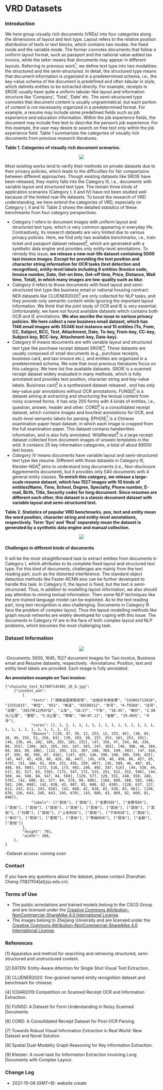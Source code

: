 
# VRD Datasets
### Introduction ##
We here group visually rich documents (VRDs) into four categories along the dimensions of layout and text type. Layout refers to the relative position distribution of texts or text blocks, which contains two modes: the fixed mode and the variable mode. The former connotes documents that follow a uniform layout format, such as passport and the national value-added tax invoice, while the latter means that documents may appear in different layouts. Referring to previous work[<sup>1</sup>](#refer-anchor), we define text type into two modalities: the structured and the semi-structured. In detail, the structured type means that document information is organized in a predetermined schema, i.e., the key-value schema of the document is predefined and often tabular in style, which delimits entities to be extracted directly. For example, receipts in SROIE usually have quite a uniform tabular-like layout and information structure like ‘Company’, ‘Total’, ‘Date’ etc. The semi-structured type connotes that document content is usually ungrammatical, but each portion of content is not necessarily organized in a predetermined format. For example, a resume may include some predefined fields such as job experience and education information. Within the job experience fields, the document may include free text to describe the person’s job experience. For this example, the user may desire to search on free text only within the job experience field. Table 1 summarizes the categories of visually rich documents from previous research literatures. 

**Table 1. Categories of visually rich document scenarios.**

<center><img src="samples/vrd.png" align="center"/></center>

Most existing works tend to verify their methods on private datasets due to their privacy policies, which leads to the difficulties for fair comparisons between different approaches. Though existing datasets like SROIE have been released, they mainly falls into the Category III, i.e., documents with variable layout and structured text type. The remain three kinds of application scenarios (Category I, II and IV) have not been studied well because of the limited real-life datasets. To boost the research of VRD understanding, we here extend the categories of VRD, especially on Category I, II and IV. Table 2 shows the detailed statistics of these benchmarks from four category perspectives. 

- *Category I* refers to document images with uniform layout and structured text type, which is very common appearing in everyday life. Contrastively, its research datasets are very limited due to various privacy policies. Here, we find only two available benchmarks, i.e., train ticket and passport dataset released[<sup>2</sup>](#refer-anchor), which are generated with a synthetic data engine and provides only entity-level annotations. To remedy this issue, **we release a new real-life dataset containing 5000 taxi invoice images. Except for providing the text position and character string information for OCR tasks (text detection and recognition), entity-level labels including 9 entities (Invoice code, Invoice number, Date, Get-on time, Get-off time, Price, Distance, Wait time, Total), in which many images are low-quality such as blur.**
- *Category II* refers to those documents with fixed layout and semi-structured text type like business email or national housing contract. NER datasets like CLUENER2020[<sup>3</sup>](#refer-anchor) are only collected for NLP tasks, and they provide only semantic content while ignoring the important layout information. We think that the joint study of OCR and IE is very essential. Unfortunately, we have not found available datasets which contains both OCR and IE annotations. **We also ascribe the issue to various privacy policies. We here collect a new business email dataset, which has 1146 email images with 35346 text instance and 15 entities (To, From, CC, Subject, BCC, Text, Attachment, Date, To-key, From-key, CC-key, Subject-key, BCC-key, Attachment-key, Date-key).**
- *Category III* means documents are with variable layout and structured text type like purchase receipt dataset SROIE[<sup>4</sup>](#refer-anchor). These datasets are usually composed of small documents (e.g., purchase receipts, business card, and taxi invoice etc.), and entities are organized in a predetermined schema. We note that most previous literatures focus on this category. We here list five available datasets. SROIE is a scanned receipt dataset widely evaluated in many methods, which is fully annotated and provides text position, character string and key-value labels. Buisiness card[<sup>2</sup>](#refer-anchor) is a synthesized dataset released , and has only key-value pair annotations without OCR annotations. FUNSD[<sup>5</sup>](#refer-anchor) is a dataset aiming at extracting and structuring the textual content from noisy scanned forms. It has only 200 forms with 4 kinds of entities, i.e., question, answer, header and other.  CORD[<sup>6</sup>](#refer-anchor) is a consolidated receipt dataset, which contains images and box/text annotations for OCR, and multi-level semantic labels for parsing. EPHOIE[<sup>7</sup>](#refer-anchor) is a Chinese examination paper head dataset, in which each image is cropped from the full examination paper. This dataset contains handwritten information, and is also fully annotated. WildReceipt[<sup>8</sup>](#refer-anchor) is a large receipt dataset collected from document images of unseen templates in the wild. It contains 25 key information categories, a total of about 69000 text boxes.
- *Category IV* means documents have variable layout and semi-structured text type like resume. Different with those datasets in Category III, Kleister-NDA[<sup>9</sup>](#refer-anchor) aims to understand long documents (i.e., Non-disclosure Aggreements document), but it provides only 540 documents with 4 general entity classes. **To enrich this category, we release a large-scale resume dataset, which has 1527 images with 10 kinds of entities(Name, Time, School, Degree, Specialty, Phone number, E-mail, Birth, Title, Security code) for long document. Since resumes are different each other, this dataset is a classic document dataset with variable layout and semi-structured text.**

**Table 2. Statistics of popular VRD benchmarks. pos, text and entity mean the word position, character string and entity-level annotations, respectively. Term ‘Syn’ and ‘Real’ separately mean the dataset is generated by a synthetic data engine and manual collection.**

<center><img src="samples/dataset.png" align="center"/></center>


#### Challenges in different kinds of documents

It will be the most straightforward task to extract entities from documents in Category I, which attributes to its complete fixed layout and structured text type. For this kind of documents, challenges are mainly from the text reading part, such as the distorted interference. The standard object detection methods like Faster-RCNN also can be further developed to handle this task. In Category II, the layout is fixed, but the text is semi-structured. Thus, in addition to modelling layout information, we also should pay attention to mining textual information. Then some NLP techniques like the pre-trained language model can be exploited. As to the text reading part, long text recognition is also challenging. Documents in Category III face the problem of complex layout. Thus the layout modelling methods like graph neural networks are widely developed for coping with this issue. The documents in Category IV are in the face of both complex layout and NLP problems, which becomes the most challenging task. 

### Dataset Information ##
<center><img src="samples/dataset_sample.png" align="center"/></center>

-Documents: 5000, 1645, 1527 document images for Taxi invoice, Business email and Resume datasets, respectively. 
-Annotations: Position, text and entity level labels are provided. Each image is fully annotated.

**An annotation example on Taxi invoice:**

```
{"chuzuche_test_617007145401_10_8.jpg": 
    {"content_ann": 
        {
            "texts": ["湖南省国家税务局", "出租车专用发票", "143001712818", "12551615", "单位", "051", "电话", "85580312", "车号", "A-T9268", "证号", "日期", "2017年12月07日", "上车", "18:27", "下车", "18:45", "单价", "2.00元/公里", "里程", "5.8公里", "等候", "00:07.11", "金额", "19.00元", "卡号"], 
            "cares": [1, 1, 1, 1, 1, 1, 1, 1, 1, 1, 1, 1, 1, 1, 1, 1, 1, 1, 1, 1, 1, 1, 1, 1, 1, 1], 
            "bboxes": [[39, 47, 39, 12, 253, 12, 253, 45], [38, 83, 38, 49, 255, 51, 256, 83], [39, 193, 38, 157, 253, 161, 253, 191], [44, 230, 44, 202, 185, 202, 185, 232], [47, 356, 47, 334, 88, 334, 88, 355], [204, 363, 205, 341, 247, 343, 247, 365], [46, 386, 46, 364, 89, 364, 89, 386], [132, 393, 131, 367, 248, 369, 249, 393], [47, 416, 47, 395, 88, 395, 87, 416], [147, 425, 146, 399, 249, 399, 250, 425], [45, 447, 45, 426, 86, 426, 86, 447], [45, 478, 46, 456, 86, 457, 85, 479], [91, 484, 91, 459, 251, 456, 250, 487], [45, 509, 46, 487, 85, 488, 84, 508], [173, 516, 173, 492, 246, 492, 247, 516], [44, 538, 44, 517, 82, 517, 82, 538], [172, 547, 172, 523, 251, 522, 252, 546], [44, 569, 44, 548, 84, 547, 84, 569], [129, 577, 129, 551, 248, 550, 248, 578], [42, 600, 42, 577, 84, 578, 84, 600], [169, 609, 168, 583, 246, 582, 246, 608], [42, 630, 43, 607, 83, 608, 82, 630], [128, 637, 127, 613, 243, 611, 243, 638], [42, 660, 42, 638, 83, 639, 83, 661], [156, 670, 156, 643, 245, 643, 245, 670], [43, 689, 43, 669, 82, 669, 81, 690]], 
            "labels": [["其他"], ["其他"], ["发票代码"], ["发票号码"], ["其他"], ["其他"], ["其他"], ["其他"], ["其他"], ["其他"], ["其他"], ["其他"], ["日期"], ["其他"], ["上车时间"], ["其他"], ["下车时间"], ["其他"], ["单价"], ["其他"], ["里程"], ["其他"], ["等候时间"], ["其他"], ["金额"], ["其他"]]
        }, 
        "height": 791, 
        "width": 286,
    },  
}
```
-Dataset access: *coming soon*

### Contact ##
If you have any questions about the dataset, please contact Zhanzhan Cheng (11821104[at]zju.edu.cn).

### Terms of Use ##
- The public annotations and trained models belong to the CSCG Group and are licensed under the [Creative Commons Attribution-NonCommercial-ShareAlike 4.0 International License](http://creativecommons.org/licenses/by-nc-sa/4.0/).
- The images belong to Zhejiang University and are licensed under the [Creative Commons Attribution-NonCommercial-ShareAlike 4.0 International License](http://creativecommons.org/licenses/by-nc-sa/4.0/).

<div id="refer-anchor"></div>

### References

[1] Apparatus and method for searching and retrieving structured, semi-structured and unstructured content.

[2] EATEN: Entity-Aware Attention for Single Shot Visual Text Extraction.

[3] CLUENER2020: fine-grained named entity recognition dataset and benchmark for chinese.

[4] ICDAR2019 Competition on Scanned Receipt OCR and Information Extraction.

[5] FUNSD: A Dataset for Form Understanding in Noisy Scanned Documents.

[6] CORD: A Consolidated Receipt Dataset for Post-OCR Parsing.

[7] Towards Robust Visual Information Extraction in Real World: New Dataset and Novel Solution.

[8] Spatial Dual-Modality Graph Reasoning for Key Information Extraction.

[9] Kleister: A novel task for Information Extraction involving Long Documents with Complex Layout.

### Change Log ##
- 2021-10-08 (GMT+8): website create

